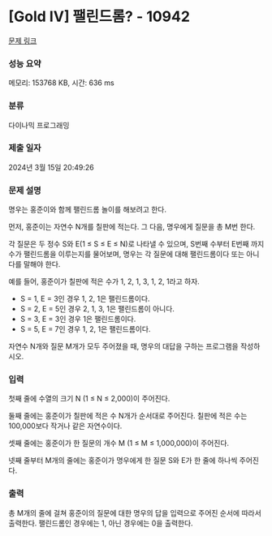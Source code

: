 # [Gold IV] 팰린드롬? - 10942 

[문제 링크](https://www.acmicpc.net/problem/10942) 

### 성능 요약

메모리: 153768 KB, 시간: 636 ms

### 분류

다이나믹 프로그래밍

### 제출 일자

2024년 3월 15일 20:49:26

### 문제 설명

<p>명우는 홍준이와 함께 팰린드롬 놀이를 해보려고 한다.</p>

<p>먼저, 홍준이는 자연수 N개를 칠판에 적는다. 그 다음, 명우에게 질문을 총 M번 한다.</p>

<p>각 질문은 두 정수 S와 E(1 ≤ S ≤ E ≤ N)로 나타낼 수 있으며, S번째 수부터 E번째 까지 수가 팰린드롬을 이루는지를 물어보며, 명우는 각 질문에 대해 팰린드롬이다 또는 아니다를 말해야 한다.</p>

<p>예를 들어, 홍준이가 칠판에 적은 수가 1, 2, 1, 3, 1, 2, 1라고 하자.</p>

<ul>
	<li>S = 1, E = 3인 경우 1, 2, 1은 팰린드롬이다.</li>
	<li>S = 2, E = 5인 경우 2, 1, 3, 1은 팰린드롬이 아니다.</li>
	<li>S = 3, E = 3인 경우 1은 팰린드롬이다.</li>
	<li>S = 5, E = 7인 경우 1, 2, 1은 팰린드롬이다.</li>
</ul>

<p>자연수 N개와 질문 M개가 모두 주어졌을 때, 명우의 대답을 구하는 프로그램을 작성하시오.</p>

### 입력 

 <p>첫째 줄에 수열의 크기 N (1 ≤ N ≤ 2,000)이 주어진다.</p>

<p>둘째 줄에는 홍준이가 칠판에 적은 수 N개가 순서대로 주어진다. 칠판에 적은 수는 100,000보다 작거나 같은 자연수이다.</p>

<p>셋째 줄에는 홍준이가 한 질문의 개수 M (1 ≤ M ≤ 1,000,000)이 주어진다.</p>

<p>넷째 줄부터 M개의 줄에는 홍준이가 명우에게 한 질문 S와 E가 한 줄에 하나씩 주어진다.</p>

### 출력 

 <p>총 M개의 줄에 걸쳐 홍준이의 질문에 대한 명우의 답을 입력으로 주어진 순서에 따라서 출력한다. 팰린드롬인 경우에는 1, 아닌 경우에는 0을 출력한다.</p>

